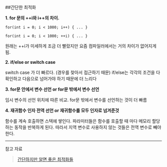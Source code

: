 ##간단한 최적화


**1. for 문의 ++i와 i++의 차이.**
```
for(int i = 0; i < 1000; i++) { ... } 

for(int i = 0; i < 1000; ++i) { ... }
```
원래는 ++i가 미세하게 조금 더 빨랐지만
요즘 컴파일러에서는 거의 차이가 없어지게 됨.


**2. if/else or switch case**

switch case 가 더 빠르다. (경우를 찾아서 접근하기 때문)
if/else는 각각의 조건을 다 확인하고 다음으로 넘어가야 하기 때문에 더 느리다


**3. for문 안에서 변수 선언 or for문 밖에서 변수 선언**

임시 변수의 선언 위치에 따른 비교.
for문 밖에서 변수를 선언하는 것이 더 빠름


**4. 재귀함수 인자 전역 선언 or 재귀함수를 모두 인자로 넘겨준것**

함수를 계속 호출하면 스텍에 쌓인다. 파라미터들은 함수를 호출할 때 마다 메모리 할당하는 동작을 반복하게 된다.
따라서 지역 변수로 사용하지 않는 것들은 전역 변수로 빼야한다.

---
참고 자료
>[간단하지만 알면 좋은 최적화들](https://github.com/gyoogle/tech-interview-for-developer/blob/master/Algorithm/%EA%B0%84%EB%8B%A8%ED%95%98%EC%A7%80%EB%A7%8C%20%EC%95%8C%EB%A9%B4%20%EC%A2%8B%EC%9D%80%20%EC%B5%9C%EC%A0%81%ED%99%94%EB%93%A4.md)
